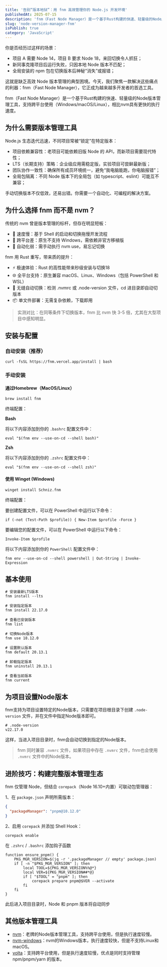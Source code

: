 ```yaml
---
title: '告别“版本地狱”：用 fnm 高效管理你的 Node.js 开发环境'
publishedAt: 2025-07-15
description: 'fnm（Fast Node Manager）是一个基于Rust构建的快速、轻量级的Node版本管理工具，支持跨平台使用（Windows/macOS/Linux），相比nvm具有更快的执行速度。'
slug: 'node-version-manager-fnm'
isPublish: true
category: 'JavaScript'
---
```


你是否经历过这样的场景：

- 项目 A 需要 Node 14，项目 B 要求 Node 18，来回切换令人抓狂；
- 新同事克隆项目后运行失败，只因本地 Node 版本不匹配；
- 全局安装的 npm 包在切换版本后神秘“消失”或报错；

这就是缺乏高效 Node 版本管理的典型困境。今天，我们聚焦一款解决这些痛点的利器：fnm（Fast Node Manager），它正成为越来越多开发者的首选工具。

fnm（Fast Node Manager）是一个基于Rust构建的快速、轻量级的Node版本管理工具，支持跨平台使用（Windows/macOS/Linux），相比nvm具有更快的执行速度。

## 为什么需要版本管理工具

Node.js 生态迭代迅速，不同项目常被“锁定”在特定版本：

- 项目依赖兼容性：老项目可能依赖旧版 Node 的 API，而新项目需要现代特性；
- LTS（长期支持）策略：企业级应用需稳定版，实验项目可尝鲜最新版；
- 团队协作一致性：确保所有成员环境统一，避免“我电脑能跑，你电脑报错”；
- 全局包隔离：不同 Node 版本下的全局包（如 typescript、eslint）可能互不兼容；

手动切换版本不仅低效，还易出错。你需要一个自动化、可编程的解决方案。

## 为什么选择 fnm 而不是 nvm？

传统的 nvm 曾是版本管理的标杆，但存在明显短板：

- 🐢 速度慢：基于 Shell 的启动和切换拖慢开发流程
- 🚫 跨平台差：原生不支持 Windows，需依赖非官方移植版
- 🤖 自动化弱：需手动执行 nvm use，易忘记切换

fnm 用 Rust 重写，带来质的提升：

- ⚡ 极速体验：Rust 的高性能带来秒级安装与切换18
- 🌐 全平台支持：原生兼容 macOS、Linux、Windows（包括 PowerShell 和 WSL）
- 🤖 无缝自动切换：检测 .nvmrc 或 .node-version 文件，cd 进目录即自动切版本
- 📦 单文件部署：无需复杂依赖，下载即用

> 实测对比：在同等条件下切换版本，fnm 比 nvm 快 3-5 倍，尤其在大型项目中感知明显。

## 安装与配置

### 自动安装（推荐）

```shell
curl -fsSL https://fnm.vercel.app/install | bash
```

### 手动安装

#### 通过Homebrew（MacOS/Linux）

```shell
brew install fnm
```

终端配置：

**Bash**

将以下内容添加到你的 `.bashrc` 配置文件中：

```shell
eval "$(fnm env --use-on-cd --shell bash)"
```

**Zsh**

将以下内容添加到你的 `.zshrc` 配置文件中：

```shell
eval "$(fnm env --use-on-cd --shell zsh)"
```

#### 使用 Winget (Windows)

```shell
winget install Schniz.fnm
```

终端配置：

要创建配置文件，可以在 PowerShell 中运行以下命令：

```shell
if (-not (Test-Path $profile)) { New-Item $profile -Force }
```

要编辑您的配置文件，可以在 PowerShell 中运行以下命令：

```shell
Invoke-Item $profile
```

将以下内容添加到你的 `PowerShell` 配置文件中：

```shell
fnm env --use-on-cd --shell powershell | Out-String | Invoke-Expression
```

## 基本使用

```shell
# 安装最新LTS版本
fnm install --lts

# 安装指定版本
fnm install 22.17.0

# 查看已安装版本
fnm list

# 切换Node版本
fnm use 18.12.0

# 设置默认版本
fnm default 20.13.1

# 卸载指定版本
fnm uninstall 20.13.1

# 查看当前版本
fnm current
```

## 为项目设置Node版本

fnm支持为项目设置特定的Node版本，只需要在项目根目录下创建 `.node-version` 文件，并在文件中指定Node版本即可。

```shell
# .node-version
v22.17.0
```

这样，当进入项目目录时，fnm会自动切换到指定的Node版本。

> fnm 同时兼容 `.nvmrc` 文件，如果项目中存在 `.nvmrc` 文件，fnm也会使用 `.nvmrc` 文件中的Node版本。

## 进阶技巧：构建完整版本管理生态

fnm 仅管理 Node，但结合 `corepack`（Node 16.10+内置）可联动包管理器：

1、在 `package.json` 声明所需版本：

```json
{
  "packageManager": "pnpm@10.12.0"
}
```

2、启用 `corepack` 并添加 Shell Hook：

```shell
corepack enable
```

在 `.zshrc` / `.bashrc` 添加钩子函数

```shell
function ensure_pnpm() {
    PKG_MGR_VERSION=$(jq -r '.packageManager // empty' package.json)
    if [ -n "$PKG_MGR_VERSION" ]; then
        local TOOL=${PKG_MGR_VERSION%%@*}
        local VER=${PKG_MGR_VERSION##*@}
        if [ "$TOOL" = "pnpm" ]; then
            corepack prepare pnpm@$VER --activate
        fi
    fi
}
```

此后进入项目目录时，Node 和 pnpm 版本将自动同步

## 其他版本管理工具

- [nvm](https://github.com/nvm-sh/nvm)：老牌的Node版本管理工具，支持跨平台使用，但是执行速度较慢。
- [nvm-windows](https://github.com/coreybutler/nvm-windows)：nvm的Windows版本，执行速度较快，但是不支持Linux和macOS。
- [volta](https://volta.sh/)：支持跨平台使用，但是执行速度较慢，优点是同时支持管理 npm/pnpm/yarn 的版本。
